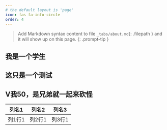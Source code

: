 ```yaml
---
# the default layout is 'page'
icon: fas fa-info-circle
order: 4
---
```


> Add Markdown syntax content to file `_tabs/about.md`{: .filepath } and it will show up on this page.
{: .prompt-tip }
## 我是一个学生

## 这只是一个测试

## V我50，是兄弟就一起来砍怪

|列名1| 列名2  | 列名3  |
|-----|------|------|
|列1行1| 列2行1 | 列3行1 |
